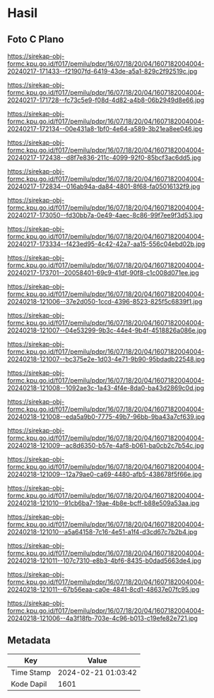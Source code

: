 # Hasil

## Foto C Plano

https://sirekap-obj-formc.kpu.go.id/f017/pemilu/pdpr/16/07/18/20/04/1607182004004-20240217-171433--f21907fd-6419-43de-a5a1-829c2f92519c.jpg

https://sirekap-obj-formc.kpu.go.id/f017/pemilu/pdpr/16/07/18/20/04/1607182004004-20240217-171728--fc73c5e9-f08d-4d82-a4b8-06b2949d8e66.jpg

https://sirekap-obj-formc.kpu.go.id/f017/pemilu/pdpr/16/07/18/20/04/1607182004004-20240217-172134--00e431a8-1bf0-4e64-a589-3b21ea8ee046.jpg

https://sirekap-obj-formc.kpu.go.id/f017/pemilu/pdpr/16/07/18/20/04/1607182004004-20240217-172438--d8f7e836-211c-4099-92f0-85bcf3ac6dd5.jpg

https://sirekap-obj-formc.kpu.go.id/f017/pemilu/pdpr/16/07/18/20/04/1607182004004-20240217-172834--016ab94a-da84-4801-8f68-fa05016132f9.jpg

https://sirekap-obj-formc.kpu.go.id/f017/pemilu/pdpr/16/07/18/20/04/1607182004004-20240217-173050--fd30bb7a-0e49-4aec-8c86-99f7ee9f3d53.jpg

https://sirekap-obj-formc.kpu.go.id/f017/pemilu/pdpr/16/07/18/20/04/1607182004004-20240217-173334--f423ed95-4c42-42a7-aa15-556c04ebd02b.jpg

https://sirekap-obj-formc.kpu.go.id/f017/pemilu/pdpr/16/07/18/20/04/1607182004004-20240217-173701--20058401-69c9-41df-90f8-c1c008d071ee.jpg

https://sirekap-obj-formc.kpu.go.id/f017/pemilu/pdpr/16/07/18/20/04/1607182004004-20240218-121006--37e2d050-1ccd-4396-8523-825f5c6839f1.jpg

https://sirekap-obj-formc.kpu.go.id/f017/pemilu/pdpr/16/07/18/20/04/1607182004004-20240218-121007--04e53299-9b3c-44e4-9b4f-4518826a086e.jpg

https://sirekap-obj-formc.kpu.go.id/f017/pemilu/pdpr/16/07/18/20/04/1607182004004-20240218-121007--bc375e2e-1d03-4e71-9b90-95bdadb22548.jpg

https://sirekap-obj-formc.kpu.go.id/f017/pemilu/pdpr/16/07/18/20/04/1607182004004-20240218-121008--1092ae3c-1a43-4f4e-8da0-ba43d2869c0d.jpg

https://sirekap-obj-formc.kpu.go.id/f017/pemilu/pdpr/16/07/18/20/04/1607182004004-20240218-121008--eda5a9b0-7775-49b7-96bb-9ba43a7cf639.jpg

https://sirekap-obj-formc.kpu.go.id/f017/pemilu/pdpr/16/07/18/20/04/1607182004004-20240218-121009--ac8d6350-b57e-4af8-b061-ba0cb2c7b54c.jpg

https://sirekap-obj-formc.kpu.go.id/f017/pemilu/pdpr/16/07/18/20/04/1607182004004-20240218-121009--12a79ae0-ca69-4480-afb5-438678f5f66e.jpg

https://sirekap-obj-formc.kpu.go.id/f017/pemilu/pdpr/16/07/18/20/04/1607182004004-20240218-121010--91cb6ba7-19ae-4b8e-bcff-b88e509a53aa.jpg

https://sirekap-obj-formc.kpu.go.id/f017/pemilu/pdpr/16/07/18/20/04/1607182004004-20240218-121010--a5a64158-7c16-4e51-a1f4-d3cd67c7b2b4.jpg

https://sirekap-obj-formc.kpu.go.id/f017/pemilu/pdpr/16/07/18/20/04/1607182004004-20240218-121011--107c7310-e8b3-4bf6-8435-b0dad5663de4.jpg

https://sirekap-obj-formc.kpu.go.id/f017/pemilu/pdpr/16/07/18/20/04/1607182004004-20240218-121011--67b56eaa-ca0e-4841-8cd1-48637e07fc95.jpg

https://sirekap-obj-formc.kpu.go.id/f017/pemilu/pdpr/16/07/18/20/04/1607182004004-20240218-121006--4a3f18fb-703e-4c96-b013-c19efe82e721.jpg


## Metadata

| Key        | Value               |
| ---------- | ------------------- |
| Time Stamp | 2024-02-21 01:03:42 |
| Kode Dapil | 1601                |



